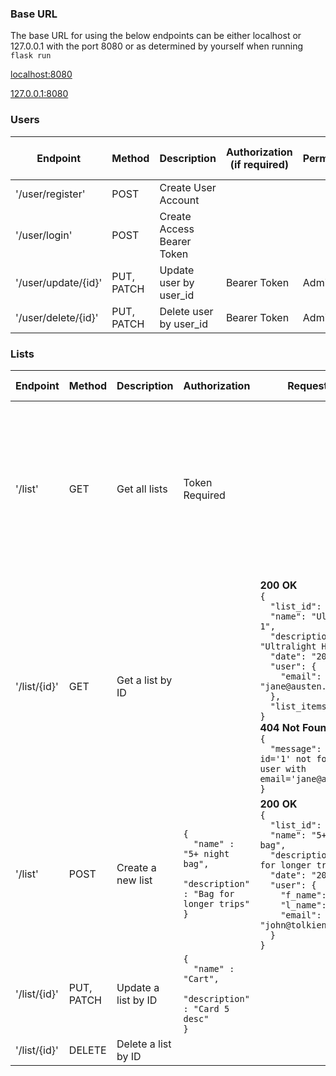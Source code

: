 
### Base URL

The base URL for using the below endpoints can be either localhost or 127.0.0.1 with the port 8080 or as determined by yourself when running `flask run`

[localhost:8080](http://localhost:8080)

[127.0.0.1:8080](http://127.0.0.1:8080)
### Users
| Endpoint | Method | Description | Authorization (if required) | Permission | Request Body (if applicable) | Response Body |
|---|---|---|---|---|---|---|
| '/user/register'| POST | Create User Account |  | | |
| '/user/login'   | POST | Create Access Bearer Token  |  | | |
| '/user/update/{id}' | PUT, PATCH | Update user by user_id | Bearer Token | Admin || |
| '/user/delete/{id}' | PUT, PATCH | Delete user by user_id | Bearer Token | Admin | |
### Lists
| Endpoint | Method | Description | Authorization | Request Body | Response Body (if applicable) |
|---|---|---|---|---|---|
| '/list' | GET | Get all lists | Token Required | | **200 OK** <br>`{`<br>`  "list_id": 3,`<br>`  "name": "Ultralight 1",`<br>`  "description": "Ultralight Hiking",`<br>`  "date": "2023-07-18",`<br>`  "user": {`<br>`    "email": "jane@austen.com"`<br>`  },`<br>`  "list_items": []`<br>`}` |
| '/list/{id}' | GET | Get a list by ID | | **200 OK** <br>`{`<br>`  "list_id": 3,`<br>`  "name": "Ultralight 1",`<br>`  "description": "Ultralight Hiking",`<br>`  "date": "2023-07-18",`<br>`  "user": {`<br>`    "email": "jane@austen.com"`<br>`  },`<br>`  "list_items": []`<br>`}`<br>**404 Not Found** <br>`{`<br>`  "message": "List with id='1' not found for user with email='jane@austen.com'"`<br>`}`|
| '/list' | POST | Create a new list | `{`<br>`  "name" : "5+ night bag",`<br>`  "description" : "Bag for longer trips"`<br>`}` | **200 OK** <br>`{`<br>`  "list_id": 5,`<br>`  "name": "5+ night bag",`<br>`  "description": "Bag for longer trips",`<br>`  "date": "2023-07-17",`<br>`  "user": {`<br>`    "f_name": "John",`<br>`    "l_name": "Tolkien",`<br>`    "email": "john@tolkien.com"`<br>`  }`<br>`}` |
| '/list/{id}' | PUT, PATCH | Update a list by ID | `{`<br>`  "name" : "Cart",`<br>`  "description" : "Card 5 desc"`<br>`}` | |
| '/list/{id}' | DELETE | Delete a list by ID | | |

